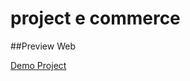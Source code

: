 # project e commerce

##Preview Web

[Demo Project](https://anang20.github.io/bootstrap_ecommerce/)
